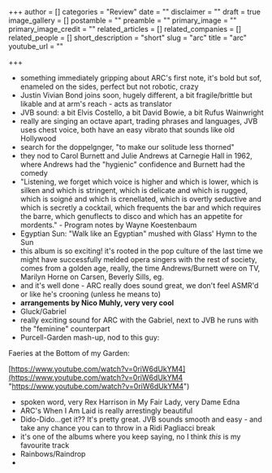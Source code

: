 +++
author = []
categories = "Review"
date = ""
disclaimer = ""
draft = true
image_gallery = []
postamble = ""
preamble = ""
primary_image = ""
primary_image_credit = ""
related_articles = []
related_companies = []
related_people = []
short_description = "short"
slug = "arc"
title = "arc"
youtube_url = ""

+++
* something immediately gripping about ARC's first note, it's bold but sof, enameled on the sides, perfect but not robotic, crazy
* Justin Vivian Bond joins soon, hugely different, a bit fragile/brittle but likable and at arm's reach - acts as translator
* JVB sound: a bit Elvis Costello, a bit David Bowie, a bit Rufus Wainwright
* really are singing an octave apart, trading phrases and languages, JVB uses chest voice, both have an easy vibrato that sounds like old Hollywood
* search for the doppelgnger, "to make our solitude less thorned"
* they nod to Carol Burnett and Julie Andrews at Carnegie Hall in 1962, where Andrews had the "hygienic" confidence and Burnett had the comedy
* "Listening, we forget which voice is higher and which is lower, which is silken and which is stringent, which is delicate and which is rugged, which is soigné and which is crenellated, which is overtly seductive and which is secretly a cocktail, which frequents the bar and which requires the barre, which genuflects to disco and which has an appetite for mordents." - Program notes by Wayne Koestenbaum
* Egyptian Sun: "Walk like an Egyptian" mushed with Glass' Hymn to the Sun
* this album is so exciting! it's rooted in the pop culture of the last time we might have successfully melded opera singers with the rest of society, comes from a golden age, really, the time Andrews/Burnett were on TV, Marilyn Horne on Carsen, Beverly Sills, eg.
* and it's well done - ARC really does sound great, we don't feel ASMR'd or like he's crooning (unless he means to)
* **arrangements by Nico Muhly, very very cool**
* Gluck/Gabriel
* really exciting sound for ARC with the Gabriel, next to JVB he runs with the "feminine" counterpart
* Purcell-Garden mash-up, nod to this guy:

Faeries at the Bottom of my Garden:

[https://www.youtube.com/watch?v=0riW6dUkYM4](https://www.youtube.com/watch?v=0riW6dUkYM4 "https://www.youtube.com/watch?v=0riW6dUkYM4")

* spoken word, very Rex Harrison in My Fair Lady, very Dame Edna
* ARC's When I Am Laid is really arrestingly beautiful
* Dido-Dido...get it?? It's pretty great. JVB sounds smooth and easy - and take any chance you can to throw in a Ridi Pagliacci break
* it's one of the albums where you keep saying, no I think _this_ is my favourite track
* Rainbows/Raindrop
* 